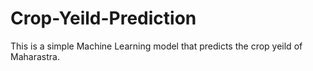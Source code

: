 # Crop-Yeild-Prediction
This is a simple Machine Learning model that predicts the crop yeild of Maharastra.
